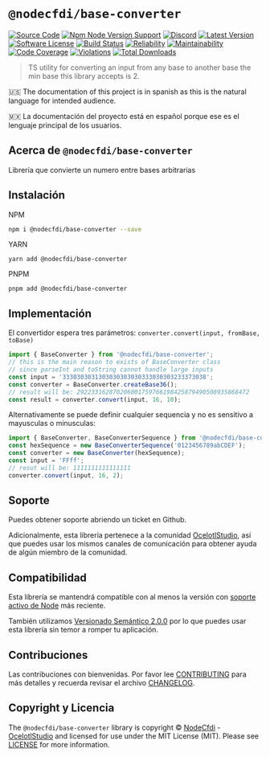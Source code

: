 # `@nodecfdi/base-converter`

[![Source Code][badge-source]][source]
[![Npm Node Version Support][badge-node-version]][node-version]
[![Discord][badge-discord]][discord]
[![Latest Version][badge-release]][release]
[![Software License][badge-license]][license]
[![Build Status][badge-build]][build]
[![Reliability][badge-reliability]][reliability]
[![Maintainability][badge-maintainability]][maintainability]
[![Code Coverage][badge-coverage]][coverage]
[![Violations][badge-violations]][violations]
[![Total Downloads][badge-downloads]][downloads]

> TS utility for converting an input from any base to another base
> the min base this library accepts is 2.

:us: The documentation of this project is in spanish as this is the natural language for intended audience.

:mexico: La documentación del proyecto está en español porque ese es el lenguaje principal de los usuarios.

## Acerca de `@nodecfdi/base-converter`

Librería que convierte un numero entre bases arbitrarias

## Instalación

NPM

```bash
npm i @nodecfdi/base-converter --save
```

YARN

```shell
yarn add @nodecfdi/base-converter
```

PNPM

```shell
pnpm add @nodecfdi/base-converter
```

## Implementación

El convertidor espera tres parámetros: `converter.convert(input, fromBase, toBase)`

```ts
import { BaseConverter } from '@nodecfdi/base-converter';
// this is the main reason to exists of BaseConverter class
// since parseInt and toString cannot handle large inputs
const input = '3330303031303030303030333030303233373038';
const converter = BaseConverter.createBase36();
// result will be: 292233162870206001759766198425879490508935868472
const result = converter.convert(input, 16, 10);
```

Alternativamente se puede definir cualquier sequencia y no es sensitivo a mayusculas o minusculas:

```ts
import { BaseConverter, BaseConverterSequence } from '@nodecfdi/base-converter';
const hexSequence = new BaseConverterSequence('0123456789abCDEF');
const converter = new BaseConverter(hexSequence);
const input = 'FFff';
// resut will be: 1111111111111111
converter.convert(input, 16, 2);
```

## Soporte

Puedes obtener soporte abriendo un ticket en Github.

Adicionalmente, esta librería pertenece a la comunidad [OcelotlStudio](https://ocelotlstudio.com), así que puedes usar los mismos canales de comunicación para obtener ayuda de algún miembro de la comunidad.

## Compatibilidad

Esta librería se mantendrá compatible con al menos la versión con
[soporte activo de Node](https://nodejs.org/es/about/releases/) más reciente.

También utilizamos [Versionado Semántico 2.0.0](https://semver.org/lang/es/) por lo que puedes usar esta librería sin temor a romper tu aplicación.

## Contribuciones

Las contribuciones con bienvenidas. Por favor lee [CONTRIBUTING][] para más detalles y recuerda revisar el archivo [CHANGELOG][].

## Copyright y Licencia

The `@nodecfdi/base-converter` library is copyright © [NodeCfdi](https://github.com/nodecfdi) - [OcelotlStudio](https://ocelotlstudio.com) and licensed for use under the MIT License (MIT). Please see [LICENSE][] for more information.

[contributing]: https://github.com/nodecfdi/.github/blob/main/docs/CONTRIBUTING.md
[changelog]: https://github.com/nodecfdi/base-converter/blob/main/CHANGELOG.md
[source]: https://github.com/nodecfdi/base-converter
[node-version]: https://www.npmjs.com/package/@nodecfdi/base-converter
[discord]: https://discord.gg/AsqX8fkW2k
[release]: https://www.npmjs.com/package/@nodecfdi/base-converter
[license]: https://github.com/nodecfdi/base-converter/blob/main/LICENSE.md
[build]: https://github.com/nodecfdi/base-converter/actions/workflows/build.yml?query=branch:main
[reliability]: https://sonarcloud.io/component_measures?id=nodecfdi_base-converter&metric=Reliability
[maintainability]: https://sonarcloud.io/component_measures?id=nodecfdi_base-converter&metric=Maintainability
[coverage]: https://sonarcloud.io/component_measures?id=nodecfdi_base-converter&metric=Coverage
[violations]: https://sonarcloud.io/project/issues?id=nodecfdi_base-converter&resolved=false
[downloads]: https://www.npmjs.com/package/@nodecfdi/base-converter
[badge-source]: https://img.shields.io/badge/source-nodecfdi/base--converter-blue.svg?logo=github
[badge-node-version]: https://img.shields.io/node/v/@nodecfdi/base-converter.svg?logo=nodedotjs
[badge-discord]: https://img.shields.io/discord/459860554090283019?logo=discord
[badge-release]: https://img.shields.io/npm/v/@nodecfdi/base-converter.svg?logo=npm
[badge-license]: https://img.shields.io/github/license/nodecfdi/base-converter.svg?logo=open-source-initiative
[badge-build]: https://img.shields.io/github/actions/workflow/status/nodecfdi/base-converter/build.yml?branch=main
[badge-reliability]: https://sonarcloud.io/api/project_badges/measure?project=nodecfdi_base-converter&metric=reliability_rating
[badge-maintainability]: https://sonarcloud.io/api/project_badges/measure?project=nodecfdi_base-converter&metric=sqale_rating
[badge-coverage]: https://img.shields.io/sonar/coverage/nodecfdi_base-converter/main?logo=sonarcloud&server=https%3A%2F%2Fsonarcloud.io
[badge-violations]: https://img.shields.io/sonar/violations/nodecfdi_base-converter/main?format=long&logo=sonarcloud&server=https%3A%2F%2Fsonarcloud.io
[badge-downloads]: https://img.shields.io/npm/dm/@nodecfdi/base-converter.svg?logo=npm
